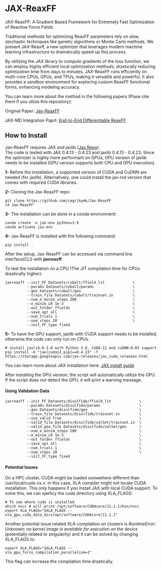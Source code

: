 # JAX-ReaxFF
JAX-ReaxFF: A Gradient Based Framework for Extremely Fast Optimization of Reactive Force Fields

Traditional methods for optimizing ReaxFF parameters rely on slow, stochastic techniques like genetic algorithms or Monte Carlo methods. We present JAX-Reaxff, a new optimizer that leverages modern machine learning infrastructure to dramatically speed up this process.

By utilizing the JAX library to compute gradients of the loss function, we can employ highly efficient local optimization methods, drastically reducing optimization time from days to minutes. JAX-ReaxFF runs efficiently on multi-core CPUs, GPUs, and TPUs, making it versatile and powerful. It also provides a sandbox environment for exploring custom ReaxFF functional forms, enhancing modeling accuracy.

You can learn more about the method in the following papers
(Plase cite them if you utlize this repository):

Original Paper: [Jax-ReaxFF](https://pubs.acs.org/doi/10.1021/acs.jctc.2c00363)

JAX-MD Integration Paprt: [End-to-End Differentiable ReaxFF](https://link.springer.com/chapter/10.1007/978-3-031-32041-5_11)

## How to Install
Jax-ReaxFF requires JAX and jaxlib ([Jax Repo](https://github.com/google/jax)). <br>
The code is tested with JAX 0.4.13 - 0.4.23 and jaxlib 0.4.13 - 0.4.23.
Since the optimizer is highly more performant on GPUs, GPU version of jaxlib needs to be installed (GPU version supports both CPU and GPU execution). <br>

**1-** Before the installation, a supported version of CUDA and CuDNN are needed (for jaxlib). Alternatively, one could install the jax-md version that comes with required CUDA libraries. <br>

**2-** Cloning the Jax-ReaxFF repo:
```
git clone https://github.com/cagrikymk/Jax-ReaxFF
cd Jax-ReaxFF
```

**3-** The installation can be done in a conda environment:
```
conda create -n jax-env python=3.9
conda activate jax-env
```
**4-** Jax-ReaxFF is installed with the following command:
```
pip install .
```
After the setup, Jax-ReaxFF can be accessed via command line interface(CLI) with **jaxreaxff**

To test the installation on a CPU (The JIT compilation time for CPUs drastically higher):
```
jaxreaxff --init_FF Datasets/cobalt/ffield_lit             \
          --params Datasets/cobalt/params                  \
          --geo Datasets/cobalt/geo                        \
          --train_file Datasets/cobalt/trainset.in         \
          --num_e_minim_steps 200                          \
          --e_minim_LR 1e-3                                \
          --out_folder ffields                             \
          --save_opt all                                   \
          --num_trials 1                                   \
          --num_steps 20                                   \
          --init_FF_type fixed                             
```          
**5-** To have the GPU support, jaxlib with CUDA support needs to be installed, otherwise the code can only run on CPUs.
```
# install jaxlib-0.3.0 with Python 3.8, CUDA-11 and cuDNN-8.05 support
pip install -U "jax[cuda12_pip]==0.4.23" -f https://storage.googleapis.com/jax-releases/jax_cuda_releases.html
```
You can learn more about JAX installation here: [JAX install guide](https://github.com/google/jax#installation)<br>

After installing the GPU version, the script will automatically utilize the GPU. If the script does not detect the GPU, it will print a warning message.


#### Using Validation Data
```
jaxreaxff --init_FF Datasets/disulfide/ffield_lit             \
          --params Datasets/disulfide/params                  \
          --geo Datasets/disulfide/geo                        \
          --train_file Datasets/disulfide/trainset.in         \
          --use_valid True                                    \
          --valid_file Datasets/disulfide/valSet/trainset.in  \
          --valid_geo_file Datasets/disulfide/valSet/geo      \
          --num_e_minim_steps 200                             \
          --e_minim_LR 1e-3                                   \
          --out_folder ffields                                \
          --save_opt all                                      \
          --num_trials 1                                      \
          --num_steps 20                                      \
          --init_FF_type fixed                             
``` 

#### Potential Issues

On a HPC cluster, CUDA might be loaded somewhere different than /usr/local/cuda-xx.x. In this case, XLA compiler might not locate CUDA installation. This only happens if you install JAX with local CUDA support.
To solve this, we can speficy the cuda directory using XLA_FLAGS:
```
# To see where cuda is installed
which nvcc # will print /opt/software/CUDAcore/11.1.1/bin/nvcc
export XLA_FLAGS="$XLA_FLAGS --xla_gpu_cuda_data_dir=/opt/software/CUDAcore/11.1.1"
```

Another potential issue related XLA compilation on clusters is *RuntimeError: Unknown: no kernel image is available for execution on the device* (potentially related to singularity)
and it can be solved by changing XLA_FLAGS to:

```
export XLA_FLAGS="$XLA_FLAGS --xla_gpu_force_compilation_parallelism=1"
```
This flag can increase the compilation time drastically.